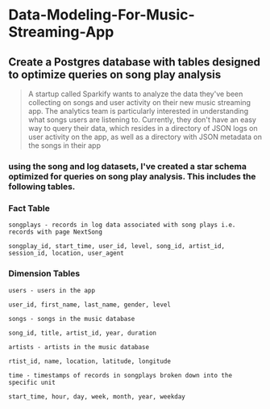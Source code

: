 # Data-Modeling-For-Music-Streaming-App
## Create a Postgres database with tables designed to optimize queries on song play analysis
> A startup called Sparkify wants to analyze the data they've been collecting on songs and user activity on their new music streaming app. The analytics team is particularly interested in understanding what songs users are listening to. Currently, they don't have an easy way to query their data, which resides in a directory of JSON logs on user activity on the app, as well as a directory with JSON metadata on the songs in their app

### using the song and log datasets, I've created a star schema optimized for queries on song play analysis. This includes the following tables.
### Fact Table

    songplays - records in log data associated with song plays i.e. records with page NextSong

    songplay_id, start_time, user_id, level, song_id, artist_id, session_id, location, user_agent

### Dimension Tables

    users - users in the app

    user_id, first_name, last_name, gender, level

    songs - songs in the music database

    song_id, title, artist_id, year, duration

    artists - artists in the music database

    rtist_id, name, location, latitude, longitude

    time - timestamps of records in songplays broken down into the specific unit

    start_time, hour, day, week, month, year, weekday
